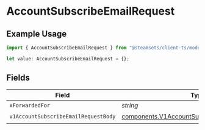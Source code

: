 # AccountSubscribeEmailRequest

## Example Usage

```typescript
import { AccountSubscribeEmailRequest } from "@steamsets/client-ts/models/operations";

let value: AccountSubscribeEmailRequest = {};
```

## Fields

| Field                                                                                                          | Type                                                                                                           | Required                                                                                                       | Description                                                                                                    |
| -------------------------------------------------------------------------------------------------------------- | -------------------------------------------------------------------------------------------------------------- | -------------------------------------------------------------------------------------------------------------- | -------------------------------------------------------------------------------------------------------------- |
| `xForwardedFor`                                                                                                | *string*                                                                                                       | :heavy_minus_sign:                                                                                             | N/A                                                                                                            |
| `v1AccountSubscribeEmailRequestBody`                                                                           | [components.V1AccountSubscribeEmailRequestBody](../../models/components/v1accountsubscribeemailrequestbody.md) | :heavy_check_mark:                                                                                             | N/A                                                                                                            |